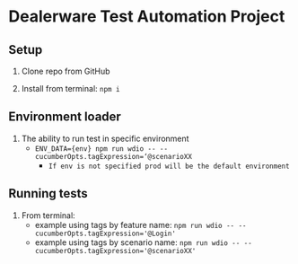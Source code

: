 # Dealerware Test Automation Project

## Setup

1. Clone repo from GitHub

2. Install from terminal: `npm i`

## Environment loader

1. The ability to run test in specific environment
    - `ENV_DATA={env} npm run wdio -- --cucumberOpts.tagExpression=‘@scenarioXX`
        - `If env is not specified prod will be the default environment`

## Running tests

1. From terminal: 
    - example using tags by feature name: `npm run wdio -- --cucumberOpts.tagExpression='@Login'`
    - example using tags by scenario name: `npm run wdio -- --cucumberOpts.tagExpression='@scenarioXX'`

